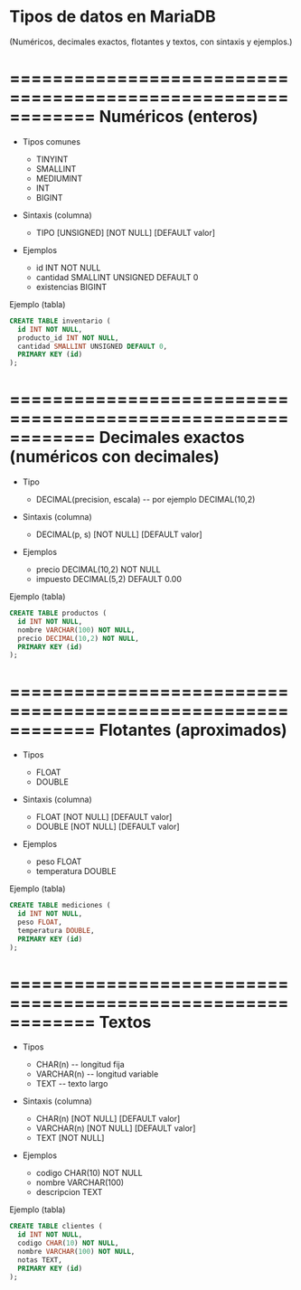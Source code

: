 # Tipos de datos en MariaDB
(Numéricos, decimales exactos, flotantes y textos, con sintaxis y ejemplos.)



============================================================
Numéricos (enteros)
============================================================

- Tipos comunes
  - TINYINT
  - SMALLINT
  - MEDIUMINT
  - INT
  - BIGINT

- Sintaxis (columna)
  - TIPO [UNSIGNED] [NOT NULL] [DEFAULT valor]

- Ejemplos
  - id INT NOT NULL
  - cantidad SMALLINT UNSIGNED DEFAULT 0
  - existencias BIGINT

Ejemplo (tabla)
```sql
CREATE TABLE inventario (
  id INT NOT NULL,
  producto_id INT NOT NULL,
  cantidad SMALLINT UNSIGNED DEFAULT 0,
  PRIMARY KEY (id)
);
```



============================================================
Decimales exactos (numéricos con decimales)
============================================================

- Tipo
  - DECIMAL(precision, escala)   -- por ejemplo DECIMAL(10,2)

- Sintaxis (columna)
  - DECIMAL(p, s) [NOT NULL] [DEFAULT valor]

- Ejemplos
  - precio DECIMAL(10,2) NOT NULL
  - impuesto DECIMAL(5,2) DEFAULT 0.00

Ejemplo (tabla)
```sql
CREATE TABLE productos (
  id INT NOT NULL,
  nombre VARCHAR(100) NOT NULL,
  precio DECIMAL(10,2) NOT NULL,
  PRIMARY KEY (id)
);
```



============================================================
Flotantes (aproximados)
============================================================

- Tipos
  - FLOAT
  - DOUBLE

- Sintaxis (columna)
  - FLOAT [NOT NULL] [DEFAULT valor]
  - DOUBLE [NOT NULL] [DEFAULT valor]

- Ejemplos
  - peso FLOAT
  - temperatura DOUBLE

Ejemplo (tabla)
```sql
CREATE TABLE mediciones (
  id INT NOT NULL,
  peso FLOAT,
  temperatura DOUBLE,
  PRIMARY KEY (id)
);
```



============================================================
Textos
============================================================

- Tipos
  - CHAR(n)        -- longitud fija
  - VARCHAR(n)     -- longitud variable
  - TEXT           -- texto largo

- Sintaxis (columna)
  - CHAR(n) [NOT NULL] [DEFAULT valor]
  - VARCHAR(n) [NOT NULL] [DEFAULT valor]
  - TEXT [NOT NULL]

- Ejemplos
  - codigo CHAR(10) NOT NULL
  - nombre VARCHAR(100)
  - descripcion TEXT

Ejemplo (tabla)
```sql
CREATE TABLE clientes (
  id INT NOT NULL,
  codigo CHAR(10) NOT NULL,
  nombre VARCHAR(100) NOT NULL,
  notas TEXT,
  PRIMARY KEY (id)
);
```
